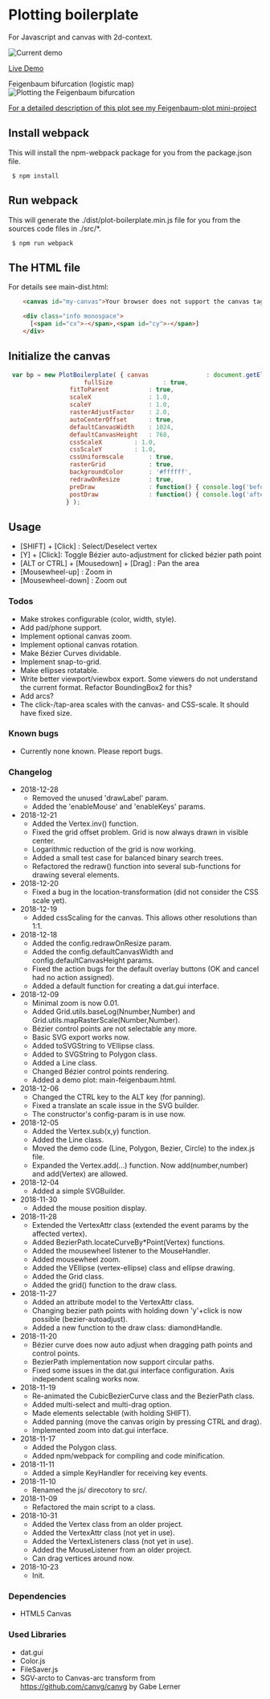 # Plotting boilerplate
For Javascript and canvas with 2d-context.

![Current demo](screenshot-20181209_0.png "Current demo")

[Live Demo](https://www.int2byte.de/public/plot-boilerplate/main-dist.html "Live Demo")

Feigenbaum bifurcation (logistic map)
![Plotting the Feigenbaum bifurcation](screenshot-20181212_3_feigenbaum.png "Plotting the Feigenbaum bifurcation")

[For a detailed description of this plot see my Feigenbaum-plot mini-project](https://github.com/IkarosKappler/feigenbaum-plot "Feigenbaum bifurcation diagram")




## Install webpack
This will install the npm-webpack package for you from the package.json file.
~~~~
 $ npm install
~~~~


## Run webpack
This will generate the ./dist/plot-boilerplate.min.js file for you
from the sources code files in ./src/*.
~~~~
 $ npm run webpack
~~~~

## The HTML file
For details see main-dist.html:
~~~~html
    <canvas id="my-canvas">Your browser does not support the canvas tag.</canvas>

    <div class="info monospace">
      [<span id="cx">-</span>,<span id="cy">-</span>]
    </div>
~~~~


## Initialize the canvas
~~~~javascript
 var bp = new PlotBoilerplate( { canvas                : document.getElementById('my-canvas'),					    
			       	 fullSize              : true,
				 fitToParent           : true,
				 scaleX                : 1.0,
				 scaleY                : 1.0,
				 rasterAdjustFactor    : 2.0,
				 autoCenterOffset      : true,
				 defaultCanvasWidth    : 1024,
				 defaultCanvasHeight   : 768,
				 cssScaleX	       : 1.0,
				 cssScaleY	       : 1.0,
				 cssUniformscale       : true,
				 rasterGrid            : true,
				 backgroundColor       : '#ffffff',
				 redrawOnResize        : true,
				 preDraw               : function() { console.log('before drawing.'); },
				 postDraw              : function() { console.log('after drawing.'); }
				} );
~~~~					  


## Usage
 * [SHIFT] + [Click] : Select/Deselect vertex
 * [Y] + [Click]: Toggle Bézier auto-adjustment for clicked bézier path point
 * [ALT or CTRL] + [Mousedown] + [Drag] : Pan the area
 * [Mousewheel-up] : Zoom in
 * [Mousewheel-down] : Zoom out


### Todos
 * Make strokes configurable (color, width, style).
 * Add pad/phone support.
 * Implement optional canvas zoom.
 * Implement optional canvas rotation.
 * Make Bézier Curves dividable.
 * Implement snap-to-grid.
 * Make ellipses rotatable.
 * Write better viewport/viewbox export. Some viewers do not understand the current format. Refactor BoundingBox2 for this?
 * Add arcs?
 * The click-/tap-area scales with the canvas- and CSS-scale. It should have fixed size.


### Known bugs
 * Currently none known. Please report bugs.


### Changelog
* 2018-12-28
  * Removed the unused 'drawLabel' param.
  * Added the 'enableMouse' and 'enableKeys' params.
* 2018-12-21
  * Added the Vertex.inv() function.
  * Fixed the grid offset problem. Grid is now always drawn in visible center.
  * Logarithmic reduction of the grid is now working.
  * Added a small test case for balanced binary search trees.
  * Refactored the redraw() function into several sub-functions for drawing several elements.
* 2018-12-20
  * Fixed a bug in the location-transformation (did not consider the CSS scale yet).
* 2018-12-19
  * Added cssScaling for the canvas. This allows other resolutions than 1:1.
* 2018-12-18
  * Added the config.redrawOnResize param.
  * Added the config.defaultCanvasWidth and config.defaultCanvasHeight params.
  * Fixed the action bugs for the default overlay buttons (OK and cancel had no action assigned).
  * Added a default function for creating a dat.gui interface.
* 2018-12-09
  * Minimal zoom is now 0.01.
  * Added Grid.utils.baseLog(Nnumber,Number) and Grid.utils.mapRasterScale(Number,Number).
  * Bézier control points are not selectable any more.
  * Basic SVG export works now.
  * Added toSVGString to VEllipse class.
  * Added to SVGString to Polygon class.
  * Added a Line class.
  * Changed Bézier control points rendering.
  * Added a demo plot: main-feigenbaum.html.
* 2018-12-06
  * Changed the CTRL key to the ALT key (for panning).
  * Fixed a translate an scale issue in the SVG builder.
  * The constructor's config-param is in use now.
* 2018-12-05
  * Added the Vertex.sub(x,y) function.
  * Added the Line class.
  * Moved the demo code (Line, Polygon, Bezier, Circle) to the index.js file.
  * Expanded the Vertex.add(...) function. Now add(number,number) and add(Vertex) are allowed.
* 2018-12-04
  * Added a simple SVGBuilder.
* 2018-11-30
  * Added the mouse position display.
* 2018-11-28
  * Extended the VertexAttr class (extended the event params by the affected vertex).
  * Added BezierPath.locateCurveBy*Point(Vertex) functions.
  * Added the mousewheel listener to the MouseHandler.
  * Added mousewheel zoom.
  * Added the VEllipse (vertex-ellipse) class and ellipse drawing.
  * Added the Grid class.
  * Added the grid() function to the draw class.
* 2018-11-27
  * Added an attribute model to the VertexAttr class.
  * Changing bezier path points with holding down 'y'+click is now possible (bezier-autoadjust).
  * Added a new function to the draw class: diamondHandle.
* 2018-11-20
  * Bézier curve does now auto adjust when dragging path points and control points.
  * BezierPath implementation now support circular paths.
  * Fixed some issues in the dat.gui interface configuration. Axis independent scaling works now.
* 2018-11-19
  * Re-animated the CubicBezierCurve class and the BezierPath class.
  * Added multi-select and multi-drag option.
  * Made elements selectable (with holding SHIFT).
  * Added panning (move the canvas origin by pressing CTRL and drag).
  * Implemented zoom into dat.gui interface.
* 2018-11-17
  * Added the Polygon class.
  * Added npm/webpack for compiling and code minification.
* 2018-11-11
  * Added a simple KeyHandler for receiving key events.
* 2018-11-10
  * Renamed the js/ direcotory to src/.
* 2018-11-09
  * Refactored the main script to a class.
* 2018-10-31
  * Added the Vertex class from an older project.
  * Added the VertexAttr class (not yet in use).
  * Added the VertexListeners class (not yet in use).
  * Added the MouseListener from an older project.
  * Can drag vertices around now.
* 2018-10-23
  * Init.
  

### Dependencies
* HTML5 Canvas


### Used Libraries
* dat.gui
* Color.js
* FileSaver.js
* SGV-arcto to Canvas-arc transform from https://github.com/canvg/canvg by Gabe Lerner
   